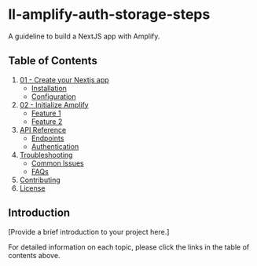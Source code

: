 # ll-amplify-auth-storage-steps
A guideline to build a NextJS app with Amplify. 

## Table of Contents

1. [01 - Create your Nextjs app](docs/01-create-your-next-app-add-amplify)
    - [Installation](docs/getting-started.md#installation)
    - [Configuration](docs/getting-started.md#configuration)
2. [02 - Initialize Amplify ](docs/02-initialize-amplify.md)
    - [Feature 1](docs/features.md#feature-1)
    - [Feature 2](docs/features.md#feature-2)
3. [API Reference](docs/api-reference.md)
    - [Endpoints](docs/api-reference.md#endpoints)
    - [Authentication](docs/api-reference.md#authentication)
4. [Troubleshooting](docs/troubleshooting.md)
    - [Common Issues](docs/troubleshooting.md#common-issues)
    - [FAQs](docs/troubleshooting.md#faqs)
5. [Contributing](CONTRIBUTING.md)
6. [License](LICENSE.md)

## Introduction

[Provide a brief introduction to your project here.]

For detailed information on each topic, please click the links in the table of contents above.
